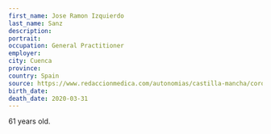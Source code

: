 ```yaml
---
first_name: Jose Ramon Izquierdo
last_name: Sanz
description: 
portrait: 
occupation: General Practitioner
employer: 
city: Cuenca
province: 
country: Spain
source: https://www.redaccionmedica.com/autonomias/castilla-mancha/coronavirus-cuenca-segundo-medico-muerto-covid-19--8907
birth_date: 
death_date: 2020-03-31
---
```


61 years old.